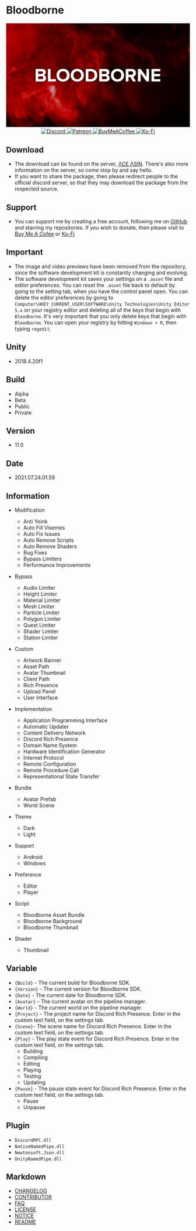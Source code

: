 # **Bloodborne**

[Discord]: https://discord.gg/U8vHS7y
[Patreon]: https://patreon.com/AceAsin
[BuyMeACofee]: https://buymeacoffee.com/aceasin
[Ko-Fi]: https://ko-fi.com/aceasin

<div align='center'>
    <a href='https://discord.gg/U8vHS7y' title='Discord'>
        <img alt='Discord' src='../Asset/Image/Background.png' />
    </a>
</div>

<div align='center'>
    <a href='https://discord.gg/U8vHS7y'>
        <img alt='Discord' src='https://img.shields.io/discord/492294696912158720?color=5865F2&logoColor=FFFFFF&label=%CE%9BCE%20%CE%9BSIN%E2%84%A2&logo=Discord&style=for-the-badge' />
    </a>
    <a href='https://patreon.com/AceAsin' title='Patreon'>
        <img alt='Patreon' src='https://img.shields.io/badge/dynamic/json?url=https%3A%2F%2Fwww.patreon.com%2Fapi%2Fcampaigns%2F1839759&query=data.attributes.patron_count&suffix=%20Patrons&color=FF5441&label=Patreon&logo=Patreon&logoColor=FFFFFF&style=for-the-badge' />
    </a>
    <a href='https://buymeacoffee.com/aceasin' title='BuyMeACoffee'>
        <img alt='BuyMeACoffee' src='https://img.shields.io/badge/Buy%20Me%20A%20Coffee-Buy-FFDD00?logo=buymeacoffee&logoColor=FFFFFF&style=for-the-badge' />
    </a>
    <a href='https://ko-fi.com/aceasin' title='Ko-Fi'>
        <img alt='Ko-Fi' src='https://img.shields.io/badge/Ko--Fi-Buy-FF5E5B?logo=Ko-Fi&logoColor=FFFFFF&style=for-the-badge' />
    </a>
</div>

## Download

- The download can be found on the server, [ΛCE ΛSIN](https://discord.gg/U8vHS7y). There's also more information on the server, so come stop by and say hello.
- If you want to share the package, then please redirect people to the official discord server, so that they may download the package from the respected source.

## Support

- You can support me by creating a free account, following me on [GitHub](https://github.com/AceAsin) and starring my repositories. If you wish to donate, then please visit to [Buy Me A Cofee](https://buymeacoffee.com/aceasin) or [Ko-Fi](https://ko-fi.com/aceasin)

## Important

- The image and video previews have been removed from the repository, since the software development kit is constantly changing and evolving.
- The software development kit saves your settings on a `.asset` file and editor preferences. You can reset the `.asset` file back to default by going to the setting tab, when you have the control panel open. You can delete the editor preferences by going to `Computer\HKEY_CURRENT_USER\SOFTWARE\Unity Technologies\Unity Editor 5.x` on your registry editor and deleting all of the keys that begin with `Bloodborne`. It's very important that you only delete keys that begin with `Bloodborne`. You can open your registry by hitting `Windows + R`, then typing `regedit`.

## Unity

- 2018.4.20f1

## Build

- Alpha
- Beta
- Public
- Private

## Version

- 11.0

## Date

- 2021.07.24.01.59

## Information

- Modification
  - Anti Yoink
  - Auto Fill Visemes
  - Auto Fix Issues
  - Auto Remove Scripts
  - Auto Remove Shaders
  - Bug Fixes
  - Bypass Limiters
  - Performance Improvements

- Bypass
  - Audio Limiter
  - Height Limiter
  - Material Limiter
  - Mesh Limiter
  - Particle Limiter
  - Polygon Limiter
  - Quest Limiter
  - Shader Limiter
  - Station Limiter

- Custom
  - Artwork Banner
  - Asset Path
  - Avatar Thumbnail
  - Client Path
  - Rich Presence
  - Upload Panel
  - User Interface

- Implementation
  - Application Programming Interface
  - Automatic Updater
  - Content Delivery Network
  - Discord Rich Presence
  - Domain Name System
  - Hardware Identification Generator
  - Internet Protocol
  - Remote Configuration
  - Remote Procedure Call
  - Representational State Transfer

- Bundle
  - Avatar Prefab
  - World Scene

- Theme
  - Dark
  - Light

- Support
  - Android
  - Windows

- Preference
  - Editor
  - Player

- Script
  - Bloodborne Asset Bundle
  - Bloodborne Background
  - Bloodborne Thumbnail

- Shader
  - Thumbnail

## Variable

- `{Build}` - The current build for Bloodborne SDK.
- `{Version}` - The current version for Bloodborne SDK.
- `{Date}` - The current date for Bloodborne SDK.
- `{Avatar}` - The current avatar on the pipeline manager.
- `{World}` - The current world on the pipeline manager.
- `{Project}` - The project name for Discord Rich Presence. Enter in the custom text field, on the settings tab.
- `{Scene}`- The scene name for Discord Rich Presence. Enter in the custom text field, on the settings tab.
- `{Play}` - The play state event for Discord Rich Presence. Enter in the custom text field, on the settings tab.
  - Building
  - Compiling
  - Editing
  - Playing
  - Testing
  - Updating
- `{Pause}` - The pause state event for Discord Rich Presence. Enter in the custom text field, on the settings tab.
  - Pause
  - Unpause

## Plugin

- `DiscordRPC.dll`
- `NativeNamedPipe.dll`
- `Newtonsoft.Json.dll`
- `UnityNamedPipe.dll`

## Markdown

- [CHANGELOG](CHANGELOG.md)
- [CONTRIBUTOR](CONTRIBUTOR.md)
- [FAQ](FAQ.md)
- [LICENSE](LICENSE.md)
- [NOTICE](NOTICE.md)
- [README](README.md)
